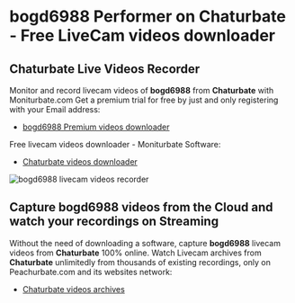 # bogd6988 Performer on Chaturbate - Free LiveCam videos downloader

## Chaturbate Live Videos Recorder

Monitor and record livecam videos of **bogd6988** from **Chaturbate** with Moniturbate.com
Get a premium trial for free by just and only registering with your Email address:
* [bogd6988 Premium videos downloader](https://moniturbate.com/request-demo-licence-key.html)

Free livecam videos downloader - Moniturbate Software:
* [Chaturbate videos downloader](https://moniturbate.com/moniturbate-download-software.html)

![bogd6988 livecam videos recorder](https://peachurnet.com/templates/moniturbate-software.png)


## Capture bogd6988 videos from the Cloud and watch your recordings on Streaming

Without the need of downloading a software, capture **bogd6988** livecam videos from **Chaturbate** 100% online.
Watch Livecam archives from **Chaturbate** unlimitedly from thousands of existing recordings, only on Peachurbate.com and its websites network:
* [Chaturbate videos archives](https://peachurnet.com/)